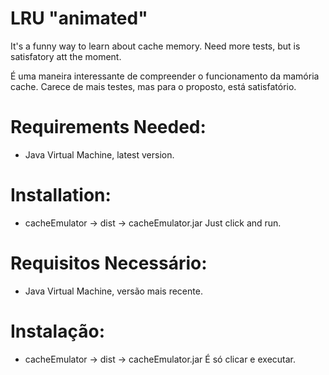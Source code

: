 # LRU "animated"
It's a funny way to learn about cache memory.
Need more tests, but is satisfatory att the moment.

É uma maneira interessante de compreender o funcionamento da mamória cache.
Carece de mais testes, mas para o proposto, está satisfatório.


# Requirements Needed:
* Java Virtual Machine, latest version.

# Installation:
* cacheEmulator -> dist -> cacheEmulator.jar
Just click and run.

# Requisitos Necessário:
* Java Virtual Machine, versão mais recente.

# Instalação:
* cacheEmulator -> dist -> cacheEmulator.jar
É só clicar e executar.


